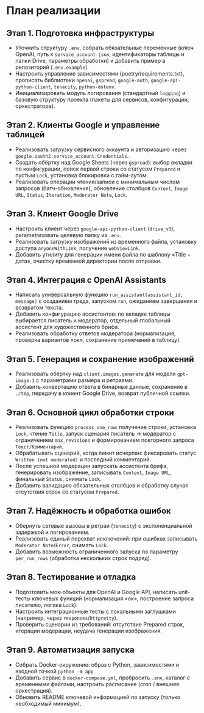 # План реализации

## Этап 1. Подготовка инфраструктуры
- Уточнить структуру `.env`, собрать обязательные переменные (ключ OpenAI, путь к `service_account.json`, идентификаторы таблицы и папки Drive, параметры обработки) и добавить пример в репозиторий (`.env.example`).
- Настроить управление зависимостями (poetry/requirements.txt), прописать библиотеки `openai`, `gspread`, `google-auth`, `google-api-python-client`, `tenacity`, `python-dotenv`.
- Инициализировать модуль логирования (стандартный `logging`) и базовую структуру проекта (пакеты для сервисов, конфигурации, оркестратора).

## Этап 2. Клиенты Google и управление таблицей
- Реализовать загрузку сервисного аккаунта и авторизацию через `google.oauth2.service_account.Credentials`.
- Создать обёртку над Google Sheets (через `gspread`): выбор вкладки по конфигурации, поиск первой строки со статусом `Prepared` и пустым `Lock`, установка блокировки с тайм-аутом.
- Реализовать операции чтения/записи с минимальным числом запросов (батч-обновления), обновление столбцов `Content`, `Image URL`, `Status`, `Iteration`, `Moderator Note`, `Lock`.

## Этап 3. Клиент Google Drive
- Настроить клиент через `google-api-python-client` (`drive_v3`), parametrизовать целевую папку из `.env`.
- Реализовать загрузку изображений из временного файла, установку доступа `anyoneWithLink`, получение `webViewLink`.
- Добавить утилиту для генерации имени файла по шаблону «Title + дата», очистку временной директории после отправки.

## Этап 4. Интеграция с OpenAI Assistants
- Написать универсальную функцию `run_assistant(assistant_id, message)` с созданием треда, запуском `run`, ожиданием завершения и возвратом текста.
- Добавить конфигурацию ассистентов: по вкладке таблицы выбирается писатель и модератор, отдельный глобальный ассистент для художественного брифа.
- Реализовать обработку ответов модератора (нормализация, проверка вариантов «ок», сохранение примечаний в таблицу).

## Этап 5. Генерация и сохранение изображений
- Реализовать обёртку над `client.images.generate` для модели `gpt-image-1` с параметрами размера и ретраями.
- Добавить конвертацию ответа в бинарные данные, сохранение в `./tmp`, передачу в клиент Google Drive, возврат публичной ссылки.

## Этап 6. Основной цикл обработки строки
- Реализовать функцию `process_one_row`: получение строки, установка `Lock`, чтение `Title`, запуск сценария писатель → модератор с ограничением `max_revisions` и формированием повторного запроса `Текст/Комментарий`.
- Обрабатывать сценарий, когда лимит исчерпан: фиксировать статус `Written (not moderated)` и последний комментарий.
- После успешной модерации запускать ассистента брифа, генерировать изображение, записывать `Content`, `Image URL`, финальный `Status`, снимать `Lock`.
- Добавить валидацию обязательных столбцов и обработку случая отсутствия строк со статусом `Prepared`.

## Этап 7. Надёжность и обработка ошибок
- Обернуть сетевые вызовы в ретраи (`tenacity`) с экспоненциальной задержкой и логированием.
- Реализовать единый перехват исключений: при ошибках записывать `Moderator Note`/`Error`, снимать `Lock`.
- Добавить возможность ограниченного запуска по параметру `per_run_rows` (обработка нескольких строк подряд).

## Этап 8. Тестирование и отладка
- Подготовить мок-объекты для OpenAI и Google API, написать unit-тесты ключевых функций (нормализация «ок», построение запроса писателю, логика `Lock`).
- Настроить интеграционные тесты с локальными заглушками (например, через `responses`/`httpretty`).
- Проверить сценарии из требований: отсутствие Prepared строк, итерации модерации, неудача генерации изображения.

## Этап 9. Автоматизация запуска
- Собрать Docker-окружение: образ с Python, зависимостями и входной точкой `python -m app`.
- Добавить сервис в `docker-compose.yml`, пробросить `.env`, каталог с временными файлами, настроить расписание (cron / внешняя оркестрация).
- Обновить README ключевой информацией по запуску (только необходимый минимум).
